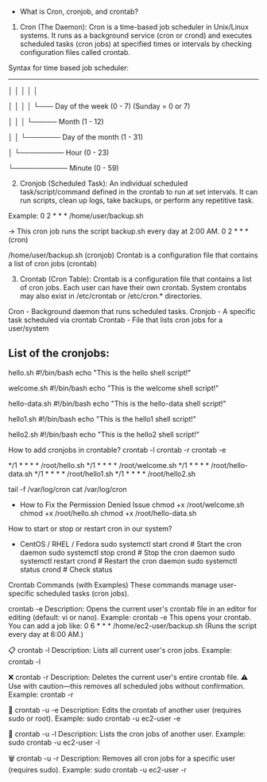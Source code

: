 * What is Cron, cronjob, and crontab?
1. Cron (The Daemon): Cron is a time-based job scheduler in Unix/Linux systems. It runs as a background service (cron or crond) and executes scheduled tasks (cron jobs) at specified times or intervals by checking configuration files called crontab.

Syntax for time based job scheduler:
* * * * *

│ │ │ │ │

│ │ │ │ └─── Day of the week (0 - 7) (Sunday = 0 or 7)

│ │ │ └───── Month (1 - 12)

│ │ └─────── Day of the month (1 - 31)

│ └───────── Hour (0 - 23)

└─────────── Minute (0 - 59)

2. Cronjob (Scheduled Task): An individual scheduled task/script/command defined in the crontab to run at set intervals. It can run scripts, clean up logs, take backups, or perform any repetitive task.

Example:
0 2 \* \* \* /home/user/backup.sh

→ This cron job runs the script backup.sh every day at 2:00 AM.
0 2 \* \* \* (cron)

/home/user/backup.sh (cronjob)
Crontab is a configuration file that contains a list of cron jobs (crontab)

3. Crontab (Cron Table): Crontab is a configuration file that contains a list of cron jobs. Each user can have their own crontab. System crontabs may also exist in /etc/crontab or /etc/cron.\* directories.

Cron - Background daemon that runs scheduled tasks.
Cronjob - A specific task scheduled via crontab
Crontab - File that lists cron jobs for a user/system

List of the cronjobs:
---------------------------
hello.sh
#!/bin/bash
echo "This is the hello shell script!"

welcome.sh
#!/bin/bash
echo "This is the welcome shell script!"

hello-data.sh
#!/bin/bash
echo "This is the hello-data shell script!"

hello1.sh
#!/bin/bash
echo "This is the hello1 shell script!"

hello2.sh
#!/bin/bash
echo "This is the hello2 shell script!"

How to add cronjobs in crontable?
crontab -l
crontab -r
crontab -e

*/1 * * * * /root/hello.sh
*/1 * * * * /root/welcome.sh
*/1 * * * * /root/hello-data.sh
*/1 * * * * /root/hello1.sh
*/1 * * * * /root/hello2.sh

tail -f /var/log/cron
cat /var/log/cron

* How to Fix the Permission Denied Issue
chmod +x /root/welcome.sh
chmod +x /root/hello.sh
chmod +x /root/hello-data.sh

How to start or stop or restart cron in our system?
* CentOS / RHEL / Fedora
sudo systemctl start crond       # Start the cron daemon
sudo systemctl stop crond        # Stop the cron daemon
sudo systemctl restart crond     # Restart the cron daemon
sudo systemctl status crond      # Check status

Crontab Commands (with Examples)
These commands manage user-specific scheduled tasks (cron jobs).

crontab -e
Description: Opens the current user's crontab file in an editor for editing (default: vi or nano).
Example:
crontab -e
This opens your crontab. You can add a job like:
0 6 * * * /home/ec2-user/backup.sh
(Runs the script every day at 6:00 AM.)

📋 crontab -l
Description: Lists all current user's cron jobs.
Example:
crontab -l

❌ crontab -r
Description: Deletes the current user's entire crontab file. ⚠️ Use with caution—this removes all scheduled jobs without confirmation.
Example:
crontab -r

👤 crontab -u <username> -e
Description: Edits the crontab of another user (requires sudo or root).
Example:
sudo crontab -u ec2-user -e

👀 crontab -u <username> -l
Description: Lists the cron jobs of another user.
Example:
sudo crontab -u ec2-user -l

🗑️ crontab -u <username> -r
Description: Removes all cron jobs for a specific user (requires sudo).
Example:
sudo crontab -u ec2-user -r

















